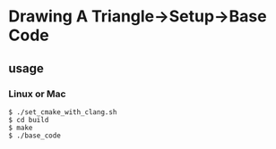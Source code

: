 # Drawing A Triangle->Setup->Base Code
## usage
### Linux or Mac
```
$ ./set_cmake_with_clang.sh
$ cd build
$ make
$ ./base_code
```
